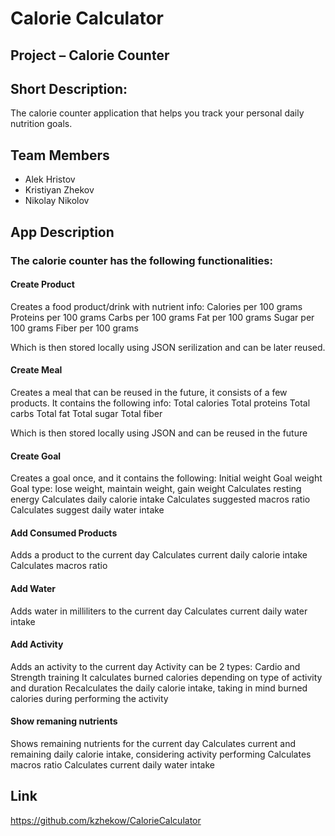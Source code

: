 # Calorie Calculator

## Project – Calorie Counter

## Short Description:
The calorie counter application that helps you track your personal daily nutrition goals.
## Team Members

* Alek Hristov
* Kristiyan Zhekov
* Nikolay Nikolov

## App Description

### The calorie counter has the following functionalities:

#### Create Product

Creates a food product/drink with nutrient info:
Calories per 100 grams
Proteins per 100 grams
Carbs per 100 grams
Fat per 100 grams
Sugar per 100 grams
Fiber per 100 grams

Which is then stored locally using JSON serilization and can be later reused.

#### Create Meal

Creates a meal that can be reused in the future, it consists of a few products.
It contains the following info:
Total calories
Total proteins
Total carbs
Total fat
Total sugar
Total fiber

Which is then stored locally using JSON and can be reused in the future

#### Create Goal

Creates a goal once, and it contains the following:
Initial weight
Goal weight
Goal type: lose weight, maintain weight, gain weight
Calculates resting energy
Calculates daily calorie intake
Calculates suggested macros ratio
Calculates suggest daily water intake

#### Add Consumed Products

Adds a product to the current day
Calculates current daily calorie intake
Calculates macros ratio

#### Add Water  
Adds water in milliliters to the current day
Calculates current daily water intake

#### Add Activity
Adds an activity to the current day
Activity can be 2 types: Cardio and Strength training
It calculates burned calories depending on type of activity and duration
Recalculates the daily calorie intake, taking in mind burned calories during performing the activity

#### Show remaning nutrients 

Shows remaining nutrients for the current day
Calculates current and remaining daily calorie intake, considering activity performing
Calculates macros ratio
Calculates current daily water intake

## Link
https://github.com/kzhekow/CalorieCalculator
